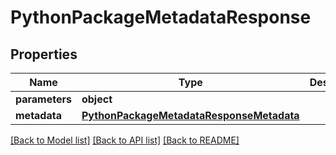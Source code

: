 # PythonPackageMetadataResponse

## Properties
Name | Type | Description | Notes
------------ | ------------- | ------------- | -------------
**parameters** | **object** |  |
**metadata** | [**PythonPackageMetadataResponseMetadata**](PythonPackageMetadataResponseMetadata.md) |  |

[[Back to Model list]](../README.md#documentation-for-models) [[Back to API list]](../README.md#documentation-for-api-endpoints) [[Back to README]](../README.md)

